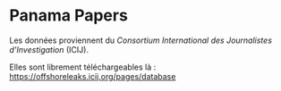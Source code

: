 # Panama Papers

Les données proviennent du *Consortium International des Journalistes d'Investigation* (ICIJ). 

Elles sont librement téléchargeables là : https://offshoreleaks.icij.org/pages/database

